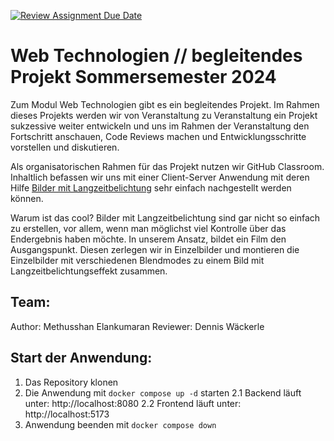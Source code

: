 [![Review Assignment Due Date](https://classroom.github.com/assets/deadline-readme-button-24ddc0f5d75046c5622901739e7c5dd533143b0c8e959d652212380cedb1ea36.svg)](https://classroom.github.com/a/gQyBcnrC)
# Web Technologien // begleitendes Projekt Sommersemester 2024
Zum Modul Web Technologien gibt es ein begleitendes Projekt. Im Rahmen dieses Projekts werden wir von Veranstaltung zu Veranstaltung ein Projekt sukzessive weiter entwickeln und uns im Rahmen der Veranstaltung den Fortschritt anschauen, Code Reviews machen und Entwicklungsschritte vorstellen und diskutieren.

Als organisatorischen Rahmen für das Projekt nutzen wir GitHub Classroom. Inhaltlich befassen wir uns mit einer Client-Server Anwendung mit deren Hilfe [Bilder mit Langzeitbelichtung](https://de.wikipedia.org/wiki/Langzeitbelichtung) sehr einfach nachgestellt werden können.

Warum ist das cool? Bilder mit Langzeitbelichtung sind gar nicht so einfach zu erstellen, vor allem, wenn man möglichst viel Kontrolle über das Endergebnis haben möchte. In unserem Ansatz, bildet ein Film den Ausgangspunkt. Diesen zerlegen wir in Einzelbilder und montieren die Einzelbilder mit verschiedenen Blendmodes zu einem Bild mit Langzeitbelichtungseffekt zusammen.

## Team:
Author: Methusshan Elankumaran
Reviewer: Dennis Wäckerle

## Start der Anwendung:
1. Das Repository klonen
2. Die Anwendung mit `docker compose up -d` starten
2.1 Backend läuft unter: http://localhost:8080
2.2 Frontend läuft unter: http://localhost:5173
3. Anwendung beenden mit `docker compose down`


